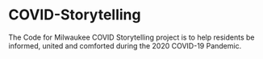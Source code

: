 # COVID-Storytelling
The Code for Milwaukee COVID Storytelling project is to help residents be informed, united and comforted during the 2020 COVID-19 Pandemic.
